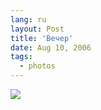 ```yaml
---
lang: ru
layout: Post
title: 'Вечер'
date: Aug 10, 2006
tags:
  - photos
---
```


![](/images/blog/MG-6712.jpg)
